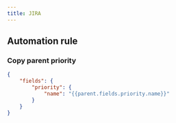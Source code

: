 ```yaml
---
title: JIRA
---
```


## Automation rule

### Copy parent priority

```json
{
    "fields": {
        "priority": {
            "name": "{{parent.fields.priority.name}}"
        }
    }
}
```
